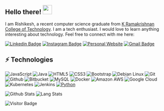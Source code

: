 ## Hello there! <img src="https://raw.githubusercontent.com/aemmadi/aemmadi/master/wave.gif" width="30">

I am Rishikesh, a recent computer science graduate from [K Ramakrishnan College of Technology](https://krct.ac.in/). I am a tech enthusiast. I would love to learn anything interesting about technology. Feel free to connect with me here:

[![Linkedin Badge](https://img.shields.io/badge/rishikesh-0077B5?style=for-the-badge&logo=linkedin&logoColor=white&link=https://www.linkedin.com/in/rishicollinz/)](https://www.linkedin.com/in/rishicollinz/)
[![Instagram Badge](https://img.shields.io/badge/Instagram-E4405F?style=for-the-badge&logo=instagram&logoColor=white&link=https://instagram.com/rishi_collinz/)](https://instagram.com/rishi_collinz)
[![Personal Website](https://img.shields.io/badge/rishicollinz.me-FF7139?style=for-the-badge&logo=Firefox-Browser&logoColor=white&link=https://rishicollinz.me)](https://rishicollinz.me)
[![Gmail Badge](https://img.shields.io/badge/rishikesh2511990@gmail.com-D14836?style=for-the-badge&logo=gmail&logoColor=white&link=mailto:rishikesh2511990@gmail.com)](mailto:rishikesh2511990@gmail.com)

## ⚡ Technologies

![JavaScript](https://img.shields.io/badge/JavaScript-323330?style=for-the-badge&logo=javascript&logoColor=F7DF1E)
![Java](https://img.shields.io/badge/Java-ED8B00?style=for-the-badge&logo=openjdk&logoColor=white)
![HTML5](https://img.shields.io/badge/HTML5-E34F26?style=for-the-badge&logo=html5&logoColor=white)
![CSS3](https://img.shields.io/badge/CSS3-1572B6?style=for-the-badge&logo=css3&logoColor=white)
![Bootstrap](https://img.shields.io/badge/Bootstrap-563D7C?style=for-the-badge&logo=bootstrap&logoColor=white)
![Debian Linux](https://img.shields.io/badge/Debian-A81D33?style=for-the-badge&logo=debian&logoColor=white)
![Git](https://img.shields.io/badge/GIT-E44C30?style=for-the-badge&logo=git&logoColor=white)
![Github](https://img.shields.io/badge/GitHub-100000?style=for-the-badge&logo=github&logoColor=white)
![Bitbucket](https://img.shields.io/badge/Bitbucket-0747a6?style=for-the-badge&logo=bitbucket&logoColor=white)
![MySQL](https://img.shields.io/badge/MySQL-00000F?style=for-the-badge&logo=mysql&logoColor=white)
![Docker](https://img.shields.io/badge/docker-%230db7ed.svg?style=for-the-badge&logo=docker&logoColor=white)
![Amazon AWS](https://img.shields.io/badge/Amazon_AWS-232F3E?style=for-the-badge&logo=amazon-aws&logoColor=white)
![Google Cloud](https://img.shields.io/badge/Google_Cloud-4285F4?style=for-the-badge&logo=google-cloud&logoColor=white)
![Kubernetes](https://img.shields.io/badge/kubernetes-%23326ce5.svg?style=for-the-badge&logo=kubernetes&logoColor=white)
![Jenkins](https://img.shields.io/badge/jenkins-%232C5263.svg?style=for-the-badge&logo=jenkins&logoColor=white)
[![Python](https://img.shields.io/badge/Python-3776AB?logo=python&logoColor=fff)](#)

![Github Stats](https://github-readme-stats.vercel.app/api?username=Rishicollinz&count_private=true&show_icons=true&include_all_commits=true&theme=tokyonight)
![Lang Stats](https://github-readme-stats.vercel.app/api/top-langs/?username=Rishicollinz&layout=compact&theme=tokyonight)

![Visitor Badge](https://visitor-badge.laobi.icu/badge?page_id=Rishicollinz.Rishicollinz)
